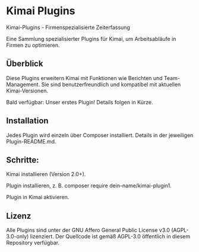 # Kimai Plugins
Kimai-Plugins - Firmenspezialisierte Zeiterfassung

Eine Sammlung spezialisierter Plugins für Kimai, um Arbeitsabläufe in Firmen zu optimieren.

## Überblick

Diese Plugins erweitern Kimai mit Funktionen wie Berichten und Team-Management. Sie sind benutzerfreundlich und kompatibel mit aktuellen Kimai-Versionen.

Bald verfügbar: Unser erstes Plugin! Details folgen in Kürze.



## Installation

Jedes Plugin wird einzeln über Composer installiert. Details in der jeweiligen Plugin-README.md.

## Schritte:

Kimai installieren (Version 2.0+).

Plugin installieren, z. B. composer require dein-name/kimai-plugin1.

Plugin in Kimai aktivieren.

## Lizenz

Alle Plugins sind unter der GNU Affero General Public License v3.0 (AGPL-3.0-only) lizenziert. Der Quellcode ist gemäß AGPL-3.0 öffentlich in diesem Repository verfügbar.
